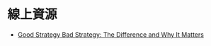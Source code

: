 # 線上資源

- [Good Strategy Bad Strategy: The Difference and Why It Matters](https://www.amazon.com/Good-Strategy-Bad-Difference-Matters/dp/0307886239)

